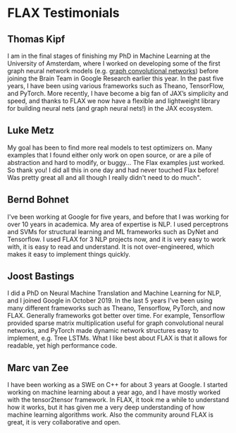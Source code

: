 # FLAX Testimonials

## Thomas Kipf

I am in the final stages of finishing my PhD in Machine Learning at the University of Amsterdam, where I worked on developing some of the first graph neural network models (e.g. [graph convolutional networks](https://arxiv.org/abs/1609.02907)) before joining the Brain Team in Google Research earlier this year. In the past five years, I have been using various frameworks such as Theano, TensorFlow, and PyTorch. More recently, I have become a big fan of JAX’s simplicity and speed, and thanks to FLAX we now have a flexible and lightweight library for building neural nets (and graph neural nets!) in the JAX ecosystem.

## Luke Metz

My goal has been to find more real models to test optimizers on. Many examples that I found either only work on open source, or are a pile of abstraction and hard to modify, or buggy... The Flax examples just worked. So thank you! I did all this in one day and had never touched Flax before! Was pretty great all and all though I really didn't need to do much".

## Bernd Bohnet

I've been working at Google for five years, and before that I was working for over 10 years in academica. My area of expertise is NLP. I used perceptrons and SVMs for structural learning and ML frameworks such as DyNet and Tensorflow. I used FLAX for 3 NLP projects now, and it is very easy to work with, it is easy to read and understand. It is not over-engineered, which makes it easy to implement things quickly.

## Joost Bastings

I did a PhD on Neural Machine Translation and Machine Learning for NLP, and I joined Google in October 2019. In the last 5 years I've been using many different frameworks such as Theano, Tensorflow, PyTorch, and now FLAX. Generally frameworks got better over time. For example, Tensorflow provided sparse matrix multiplication useful for graph convolutional neural networks, and PyTorch made dynamic network structures easy to implement, e.g. Tree LSTMs. What I like best about FLAX is that it allows for readable, yet high performance code.

## Marc van Zee

I have been working as a SWE on C++ for about 3 years at Google. I started working on machine learning about a year ago, and I have mostly worked with the tensor2tensor framework. In FLAX, it took me a while to understand how it works, but it has given me a very deep understanding of how machine learning algorithms work. Also the community around FLAX is great, it is very collaborative and open.

